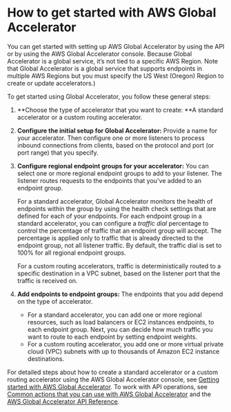 # How to get started with AWS Global Accelerator<a name="introduction-get-started"></a>

You can get started with setting up AWS Global Accelerator by using the API or by using the AWS Global Accelerator console\. Because Global Accelerator is a global service, it’s not tied to a specific AWS Region\. Note that Global Accelerator is a global service that supports endpoints in multiple AWS Regions but you must specify the US West \(Oregon\) Region to create or update accelerators\.\)

To get started using Global Accelerator, you follow these general steps: 

1. **Choose the type of accelerator that you want to create: **A standard accelerator or a custom routing accelerator\.

1. **Configure the initial setup for Global Accelerator:** Provide a name for your accelerator\. Then configure one or more listeners to process inbound connections from clients, based on the protocol and port \(or port range\) that you specify\.

1. **Configure regional endpoint groups for your accelerator:** You can select one or more regional endpoint groups to add to your listener\. The listener routes requests to the endpoints that you've added to an endpoint group\. 

   For a standard accelerator, Global Accelerator monitors the health of endpoints within the group by using the health check settings that are defined for each of your endpoints\. For each endpoint group in a standard accelerator, you can configure a *traffic dial* percentage to control the percentage of traffic that an endpoint group will accept\. The percentage is applied only to traffic that is already directed to the endpoint group, not all listener traffic\. By default, the traffic dial is set to 100% for all regional endpoint groups\.

   For a custom routing accelerators, traffic is deterministically routed to a specific destination in a VPC subnet, based on the listener port that the traffic is received on\.

1. **Add endpoints to endpoint groups:** The endpoints that you add depend on the type of accelerator\.
   + For a standard accelerator, you can add one or more regional resources, such as load balancers or EC2 instances endpoints, to each endpoint group\. Next, you can decide how much traffic you want to route to each endpoint by setting endpoint weights\. 
   + For a custom routing accelerator, you add one or more virtual private cloud \(VPC\) subnets with up to thousands of Amazon EC2 instance destinations\.

For detailed steps about how to create a standard accelerator or a custom routing accelerator using the AWS Global Accelerator console, see [Getting started with AWS Global Accelerator](getting-started.md)\. To work with API operations, see [Common actions that you can use with AWS Global Accelerator](global-accelerator-actions.md) and the [AWS Global Accelerator API Reference](https://docs.aws.amazon.com/global-accelerator/latest/api/Welcome.html)\.
